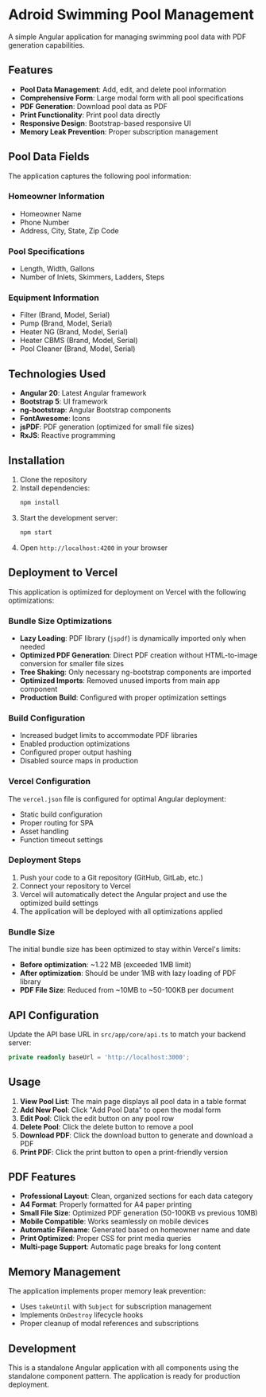 # Adroid Swimming Pool Management

A simple Angular application for managing swimming pool data with PDF generation capabilities.

## Features

- **Pool Data Management**: Add, edit, and delete pool information
- **Comprehensive Form**: Large modal form with all pool specifications
- **PDF Generation**: Download pool data as PDF
- **Print Functionality**: Print pool data directly
- **Responsive Design**: Bootstrap-based responsive UI
- **Memory Leak Prevention**: Proper subscription management

## Pool Data Fields

The application captures the following pool information:

### Homeowner Information
- Homeowner Name
- Phone Number
- Address, City, State, Zip Code

### Pool Specifications
- Length, Width, Gallons
- Number of Inlets, Skimmers, Ladders, Steps

### Equipment Information
- Filter (Brand, Model, Serial)
- Pump (Brand, Model, Serial)
- Heater NG (Brand, Model, Serial)
- Heater CBMS (Brand, Model, Serial)
- Pool Cleaner (Brand, Model, Serial)

## Technologies Used

- **Angular 20**: Latest Angular framework
- **Bootstrap 5**: UI framework
- **ng-bootstrap**: Angular Bootstrap components
- **FontAwesome**: Icons
- **jsPDF**: PDF generation (optimized for small file sizes)
- **RxJS**: Reactive programming

## Installation

1. Clone the repository
2. Install dependencies:
   ```bash
   npm install
   ```
3. Start the development server:
   ```bash
   npm start
   ```
4. Open `http://localhost:4200` in your browser

## Deployment to Vercel

This application is optimized for deployment on Vercel with the following optimizations:

### Bundle Size Optimizations
- **Lazy Loading**: PDF library (`jspdf`) is dynamically imported only when needed
- **Optimized PDF Generation**: Direct PDF creation without HTML-to-image conversion for smaller file sizes
- **Tree Shaking**: Only necessary ng-bootstrap components are imported
- **Optimized Imports**: Removed unused imports from main app component
- **Production Build**: Configured with proper optimization settings

### Build Configuration
- Increased budget limits to accommodate PDF libraries
- Enabled production optimizations
- Configured proper output hashing
- Disabled source maps in production

### Vercel Configuration
The `vercel.json` file is configured for optimal Angular deployment:
- Static build configuration
- Proper routing for SPA
- Asset handling
- Function timeout settings

### Deployment Steps
1. Push your code to a Git repository (GitHub, GitLab, etc.)
2. Connect your repository to Vercel
3. Vercel will automatically detect the Angular project and use the optimized build settings
4. The application will be deployed with all optimizations applied

### Bundle Size
The initial bundle size has been optimized to stay within Vercel's limits:
- **Before optimization**: ~1.22 MB (exceeded 1MB limit)
- **After optimization**: Should be under 1MB with lazy loading of PDF library
- **PDF File Size**: Reduced from ~10MB to ~50-100KB per document

## API Configuration

Update the API base URL in `src/app/core/api.ts` to match your backend server:

```typescript
private readonly baseUrl = 'http://localhost:3000';
```

## Usage

1. **View Pool List**: The main page displays all pool data in a table format
2. **Add New Pool**: Click "Add Pool Data" to open the modal form
3. **Edit Pool**: Click the edit button on any pool row
4. **Delete Pool**: Click the delete button to remove a pool
5. **Download PDF**: Click the download button to generate and download a PDF
6. **Print PDF**: Click the print button to open a print-friendly version

## PDF Features

- **Professional Layout**: Clean, organized sections for each data category
- **A4 Format**: Properly formatted for A4 paper printing
- **Small File Size**: Optimized PDF generation (50-100KB vs previous 10MB)
- **Mobile Compatible**: Works seamlessly on mobile devices
- **Automatic Filename**: Generated based on homeowner name and date
- **Print Optimized**: Proper CSS for print media queries
- **Multi-page Support**: Automatic page breaks for long content

## Memory Management

The application implements proper memory leak prevention:
- Uses `takeUntil` with `Subject` for subscription management
- Implements `OnDestroy` lifecycle hooks
- Proper cleanup of modal references and subscriptions

## Development

This is a standalone Angular application with all components using the standalone component pattern. The application is ready for production deployment.
